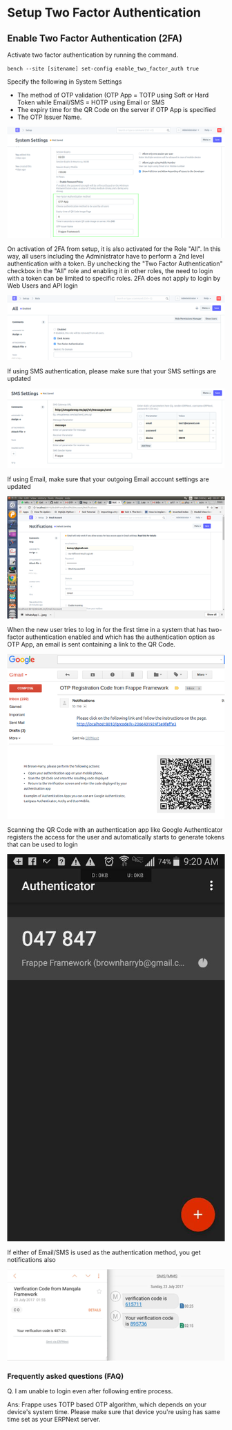 
# Setup Two Factor Authentication



## Enable Two Factor Authentication (2FA)


Activate two factor authentication by running the command.


`bench --site [sitename] set-config enable_two_factor_auth true`


Specify the following in System Settings


* The method of OTP validation (OTP App = TOTP using Soft or Hard Token while Email/SMS = HOTP using Email or SMS
* The expiry time for the QR Code on the server if OTP App is specified
* The OTP Issuer Name.


![Enable Two Factor Auth](/files/twofactor-1.png)


On activation of 2FA from setup, it is also activated for the Role "All". In this way, all users including the Administrator have to perform a 2nd level authentication with a token. By unchecking the "Two Factor Authentication" checkbox in the "All" role and enabling it in other roles, the need to login with a token can be limited to specific roles. 2FA does not apply to login by Web Users and API login


![Role Enable Two Factor Auth](/files/twofactor-2.png)


If using SMS authentication, please make sure that your SMS settings are updated


![SMS Settings](/files/twofactor-3.png)


If using Email, make sure that your outgoing Email account settings are updated


![Email Settings](/files/twofactor-4.png)


When the new user tries to log in for the first time in a system that has two-factor authentication enabled and which has the authentication option as OTP App, an email is sent containing a link to the QR Code.


![Email Notify Two Factor](/files/twofactor-5.png)
![QR Code Page](/files/twofactor-6.png)


Scanning the QR Code with an authentication app like Google Authenticator registers the access for the user and automatically starts to generate tokens that can be used to login


![Two Factor Scan App](/files/twofactor_app.jpeg)


If either of Email/SMS is used as the authentication method, you get notifications also


![Email and SMS](/files/twofactor-8.png)


### Frequently asked questions (FAQ)


Q. I am unable to login even after following entire process. 


Ans: Frappe uses TOTP based OTP algorithm, which depends on your device's system time. Please make sure that device you're using has same time set as your ERPNext server. 




